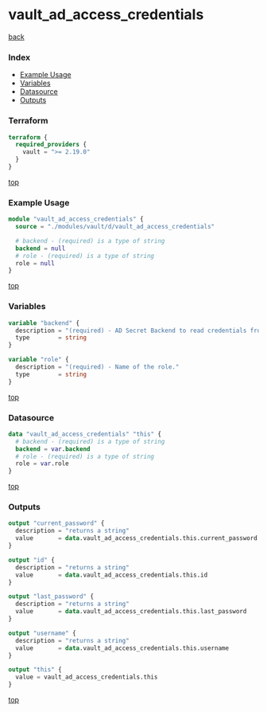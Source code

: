 # vault_ad_access_credentials

[back](../vault.md)

### Index

- [Example Usage](#example-usage)
- [Variables](#variables)
- [Datasource](#datasource)
- [Outputs](#outputs)

### Terraform

```terraform
terraform {
  required_providers {
    vault = ">= 2.19.0"
  }
}
```

[top](#index)

### Example Usage

```terraform
module "vault_ad_access_credentials" {
  source = "./modules/vault/d/vault_ad_access_credentials"

  # backend - (required) is a type of string
  backend = null
  # role - (required) is a type of string
  role = null
}
```

[top](#index)

### Variables

```terraform
variable "backend" {
  description = "(required) - AD Secret Backend to read credentials from."
  type        = string
}

variable "role" {
  description = "(required) - Name of the role."
  type        = string
}
```

[top](#index)

### Datasource

```terraform
data "vault_ad_access_credentials" "this" {
  # backend - (required) is a type of string
  backend = var.backend
  # role - (required) is a type of string
  role = var.role
}
```

[top](#index)

### Outputs

```terraform
output "current_password" {
  description = "returns a string"
  value       = data.vault_ad_access_credentials.this.current_password
}

output "id" {
  description = "returns a string"
  value       = data.vault_ad_access_credentials.this.id
}

output "last_password" {
  description = "returns a string"
  value       = data.vault_ad_access_credentials.this.last_password
}

output "username" {
  description = "returns a string"
  value       = data.vault_ad_access_credentials.this.username
}

output "this" {
  value = vault_ad_access_credentials.this
}
```

[top](#index)